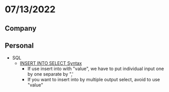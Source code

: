# 07/13/2022

## Company

## Personal
- SQL
  - [INSERT INTO SELECT Syntax](https://www.w3schools.com/sql/sql_insert_into_select.asp)
    - If use insert into with "value", we have to put individual input one by one separate by ",'
    - If you want to insert into by multiple output select, avoid to use "value"